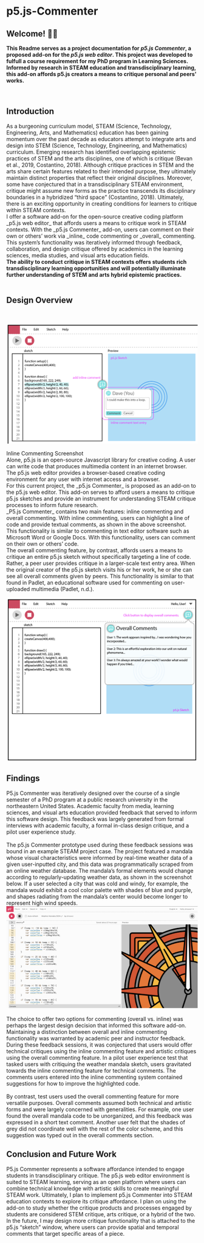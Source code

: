 # p5.js-Commenter 

## Welcome! 👋🏼

<strong>This Readme serves as a project documentation for _p5.js Commenter_, a proposed add-on for the _p5.js web editor_.  This project was developed to fulfull a course requirement for my PhD program in Learning Sciences.  Informed by research in STEAM education and transdisciplinary learning, this add-on affords p5.js creators a means to critique personal and peers' works.</strong>

<br>

<h2>Introduction</h2>
As a burgeoning curriculum model, STEAM (Science, Technology, Engineering, Arts, and Mathematics) education has been gaining momentum over the past decade as educators attempt to integrate arts and design into STEM (Science, Technology, Engineering, and Mathematics) curriculum.  Emerging research has identified overlapping epistemic practices of STEM and the arts disciplines, one of which is critique (Bevan et al., 2019, Costantino, 2018).  Although critique practices in STEM and the arts share certain features related to their intended purpose, they ultimately maintain distinct properties that reflect their original disciplines.  Moreover, some have conjectured that in a transdisciplinary STEAM environment, critique might assume new forms as the practice transcends its disciplinary boundaries in a hybridized “third space” (Costantino, 2018).  Ultimately, there is an exciting opportunity in creating conditions for learners to critique within STEAM contexts.
<br>
I offer a software add-on for the open-source creative coding platform _p5.js web editor_ that affords users a means to critique work in STEAM contexts. With the _p5.js Commenter_ add-on, users can comment on their own or others’ work via _inline_ code commenting or _overall_ commenting. This system’s functionality was iteratively informed through feedback, collaboration, and design critique offered by academics in the learning sciences, media studies, and visual arts education fields.
<br>
<strong>The ability to conduct critique in STEAM contexts offers students rich transdisciplinary learning opportunities and will potentially illuminate further understanding of STEM and arts hybrid epistemic practices.</strong><br>

<br>

<h2>Design Overview</h2>
<br>

![Inline Commenting Screenshot](https://github.com/dmawer13/p5.js-Commenter/blob/main/Inline.png?raw=true)
<caption>Inline Commenting Screenshot</caption><br>
Alone, p5.js is an open-source Javascript library for creative coding.  A user can write code that produces multimedia content in an internet browser.  The p5.js web editor provides a browser-based creative coding environment for any user with internet access and a browser.
<br>
For this current project, the _p5.js Commenter_ is proposed as an add-on to the p5.js web editor.  This add-on serves to afford users a means to critique p5.js sketches and provide an instrument for understanding STEAM critique processes to inform future research. 
<br>
_P5.js Commenter_ contains two main features: inline commenting and overall commenting.  With inline commenting, users can highlight a line of code and provide textual comments, as shown in the above screenshot.  This functionality is similar to commenting in text editor software such as Microsoft Word or Google Docs.  With this functionality, users can comment on their own or others’ code.
<br>
The overall commenting feature, by contrast, affords users a means to critique an entire p5.js sketch without specifically targeting a line of code.  Rather, a peer user provides critique in a larger-scale text entry area.  When the original creator of the p5.js sketch visits his or her work, he or she can see all overall comments given by peers.  This functionality is similar to that found in Padlet, an educational software used for commenting on user-uploaded multimedia (Padlet, n.d.). 
<br>

![Overall Commenting Screenshot](https://github.com/dmawer13/p5.js-Commenter/blob/main/Overall.png)
<br>
<h2>Findings</h2>
  
P5.js Commenter was iteratively designed over the course of a single semester of a PhD program at a public research university in the northeastern United States.  Academic faculty from media, learning sciences, and visual arts education provided feedback that served to inform this software design.  This feedback was largely generated from formal interviews with academic faculty, a formal in-class design critique, and a pilot user experience study.  
<br>
The p5.js Commenter prototype used during these feedback sessions was bound in an example STEAM project case.  The project featured a mandala whose visual characteristics were informed by real-time weather data of a given user-inputted city, and this data was programmatically scraped from an online weather database.  The mandala’s formal elements would change according to regularly-updating weather data, as shown in the screenshot below. If a user selected a city that was cold and windy, for example, the mandala would exhibit a cool color palette with shades of blue and purple, and shapes radiating from the mandala’s center would become longer to represent high wind speeds.
<br>
![Mandala Screenshot](https://github.com/dmawer13/p5.js-Commenter/blob/main/Mandala.png?raw=true)  
<br>
The choice to offer two options for commenting (overall vs. inline) was perhaps the largest design decision that informed this software add-on. Maintaining a distinction between overall and inline commenting functionality was warranted by academic peer and instructor feedback.  During these feedback sessions, it was conjectured that users would offer technical critiques using the inline commenting feature and artistic critiques using the overall commenting feature.  In a pilot user experience test that tasked users with critiquing the weather mandala sketch, users gravitated towards the inline commenting feature for technical comments.  The comments users entered into the inline commenting system contained suggestions for how to improve the highlighted code.  
<br>
By contrast, test users used the overall commenting feature for more versatile purposes.  Overall comments assumed both technical and artistic forms and were largely concerned with generalities.  For example, one user found the overall mandala code to be unorganized, and this feedback was expressed in a short text comment.  Another user felt that the shades of grey did not coordinate well with the rest of the color scheme, and this suggestion was typed out in the overall comments section.
<br>
<h2>Conclusion and Future Work</h2>
P5.js Commenter represents a software affordance intended to engage students in transdisciplinary critique.  The p5.js web editor environment is suited to STEAM learning, serving as an open platform where users can combine technical knowledge with artistic skills to create meaningful STEAM work.
Ultimately, I plan to implement p5.js Commenter into STEAM education contexts to explore its critique affordance.  I plan on using the add-on to study whether the critique products and processes engaged by students are considered STEM critique, arts critique, or a hybrid of the two.  In the future, I may design more critique functionality that is attached to the p5.js “sketch” window, where users can provide spatial and temporal comments that target specific areas of a piece.  






